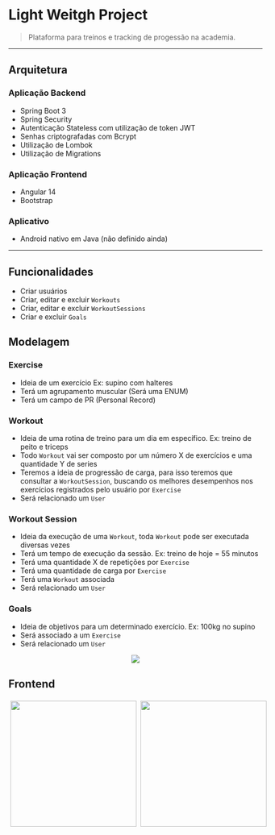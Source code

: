 # Light Weitgh Project

> Plataforma para treinos e tracking de progessão na academia.
> 

---

## Arquitetura

### Aplicação Backend

- Spring Boot 3
- Spring Security
- Autenticação Stateless com utilização de token JWT
- Senhas criptografadas com Bcrypt
- Utilização de Lombok
- Utilização de Migrations

### Aplicação Frontend


- Angular 14
- Bootstrap

### Aplicativo

- Android nativo em Java (não definido ainda)

---

## Funcionalidades

- Criar usuários
- Criar, editar e excluir `Workouts`
- Criar, editar e excluir `WorkoutSessions`
- Criar e excluir `Goals`

## Modelagem

### Exercise

- Ideia de um exercício Ex: supino com halteres
- Terá um agrupamento muscular (Será uma ENUM)
- Terá um campo de PR (Personal Record)

### Workout

- Ideia de uma rotina de treino para um dia em específico. Ex: treino de peito e triceps
- Todo `Workout` vai ser composto por um número X de exercícios e uma quantidade Y de series
- Teremos a ideia de progressão de carga, para isso teremos que consultar a `WorkoutSession`, buscando os melhores desempenhos nos exercícios registrados pelo usuário por `Exercise`
- Será relacionado um `User`

### Workout Session

- Ideia da execução de uma `Workout`, toda `Workout` pode ser executada diversas vezes
- Terá um tempo de execução da sessão. Ex: treino de hoje = 55 minutos
- Terá uma quantidade X de repetições por `Exercise`
- Terá uma quantidade de carga por `Exercise`
- Terá uma `Workout` associada
- Será relacionado um `User`

### Goals

- Ideia de objetivos para um determinado exercício. Ex: 100kg no supino
- Será associado a um `Exercise`
- Será relacionado um `User`

<div align="center">
  <img src="https://user-images.githubusercontent.com/83733948/226145055-297592db-1651-443a-a697-a1b85bae6c2f.png">
</div>

## Frontend
<div style="display: flex; flex-direction: row;" >
    <img height="250px" style="margin: 4px;" src="https://user-images.githubusercontent.com/83733948/239753900-ee4577ff-056e-4c14-85ee-838d805a6a1f.png" alt="">
    <img height="250px" style="margin: 4px;" src="https://user-images.githubusercontent.com/83733948/239753849-fc594120-a91e-44ba-be62-d75444c13eb0.png" alt="">
</div>
